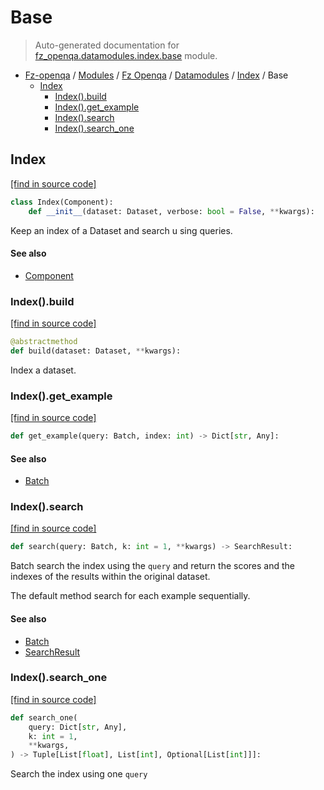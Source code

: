 # Base

> Auto-generated documentation for [fz_openqa.datamodules.index.base](blob/master/fz_openqa/datamodules/index/base.py) module.

- [Fz-openqa](../../../README.md#fz-openqa-index) / [Modules](../../../MODULES.md#fz-openqa-modules) / [Fz Openqa](../../index.md#fz-openqa) / [Datamodules](../index.md#datamodules) / [Index](index.md#index) / Base
    - [Index](#index)
        - [Index().build](#indexbuild)
        - [Index().get_example](#indexget_example)
        - [Index().search](#indexsearch)
        - [Index().search_one](#indexsearch_one)

## Index

[[find in source code]](blob/master/fz_openqa/datamodules/index/base.py#L17)

```python
class Index(Component):
    def __init__(dataset: Dataset, verbose: bool = False, **kwargs):
```

Keep an index of a Dataset and search u
sing queries.

#### See also

- [Component](../component.md#component)

### Index().build

[[find in source code]](blob/master/fz_openqa/datamodules/index/base.py#L36)

```python
@abstractmethod
def build(dataset: Dataset, **kwargs):
```

Index a dataset.

### Index().get_example

[[find in source code]](blob/master/fz_openqa/datamodules/index/base.py#L74)

```python
def get_example(query: Batch, index: int) -> Dict[str, Any]:
```

#### See also

- [Batch](../../utils/datastruct.md#batch)

### Index().search

[[find in source code]](blob/master/fz_openqa/datamodules/index/base.py#L47)

```python
def search(query: Batch, k: int = 1, **kwargs) -> SearchResult:
```

Batch search the index using the `query` and
return the scores and the indexes of the results
within the original dataset.

The default method search for each example sequentially.

#### See also

- [Batch](../../utils/datastruct.md#batch)
- [SearchResult](search_result.md#searchresult)

### Index().search_one

[[find in source code]](blob/master/fz_openqa/datamodules/index/base.py#L41)

```python
def search_one(
    query: Dict[str, Any],
    k: int = 1,
    **kwargs,
) -> Tuple[List[float], List[int], Optional[List[int]]]:
```

Search the index using one `query`
